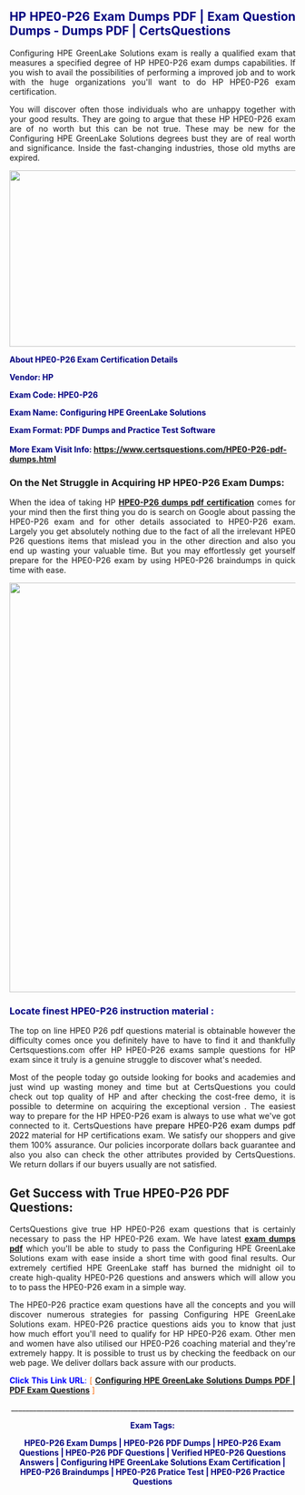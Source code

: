 <h2 style="text-align: justify;"><span style="color: #000080;">HP HPE0-P26 Exam Dumps PDF | Exam Question Dumps - Dumps PDF | CertsQuestions</span></h2>
<p style="text-align: justify;">Configuring HPE GreenLake Solutions exam is really a qualified exam that measures a specified degree of HP  HPE0-P26 exam dumps capabilities. If you wish to avail the possibilities of performing a improved job and to work with the huge organizations you'll want to do HP HPE0-P26 exam certification.</p>
<p style="text-align: justify;">You will discover often those individuals who are unhappy together with your good results. They are going to argue that these HP  HPE0-P26 exam are of no worth but this can be not true. These may be new for the Configuring HPE GreenLake Solutions degrees bust they are of real worth and significance. Inside the fast-changing industries, those old myths are expired.</p>
<p><img style="display: block; margin-left: auto; margin-right: auto;" src="https://i.imgur.com/eaP4ae9.png" width="840" height="310" /></p>
<p><span style="color: #000080;"><strong>About HPE0-P26 Exam Certification Details</strong></span></p>
<p><span style="color: #000080;"><strong>Vendor: HP<br /></strong></span></p>
<p><span style="color: #000080;"><strong>Exam Code: HPE0-P26</strong></span></p>
<p><span style="color: #000080;"><strong>Exam Name: Configuring HPE GreenLake Solutions</strong></span></p>
<p><span style="color: #000080;"><strong>Exam Format: PDF Dumps and Practice Test Software<br /><br />More Exam Visit Info: <span style="color: #ff6600;"><a href="https://www.certsquestions.com/HPE0-P26-pdf-dumps.html">https://www.certsquestions.com/HPE0-P26-pdf-dumps.html</a></span></strong></span></p>
<h3>On the Net Struggle in Acquiring HP HPE0-P26 Exam Dumps:</h3>
<p style="text-align: justify;">When the idea of taking HP <a href="https://www.certsquestions.com/HPE0-P26-pdf-dumps.html"><strong> HPE0-P26 dumps pdf certification</strong></a> comes for your mind then the first thing you do is search on Google about passing the HPE0-P26 exam and for other details associated to HPE0-P26 exam. Largely you get absolutely nothing due to the fact of all the irrelevant HPE0 P26 questions items that mislead you in the other direction and also you end up wasting your valuable time. But you may effortlessly get yourself prepare for the HPE0-P26 exam by using HPE0-P26 braindumps in quick time with ease.</p>
<p><a href="https://www.certsquestions.com/HPE0-P26-pdf-dumps.html"><img style="display: block; margin-left: auto; margin-right: auto;" src="https://i.imgur.com/pxhoKQ2.png" width="720" /></a></p>
<h3><span style="color: #000080;">Locate finest  HPE0-P26 instruction material :</span></h3>
<p style="text-align: justify;">The top on line HPE0 P26 pdf questions material is obtainable however the difficulty comes once you definitely have to have to find it and thankfully Certsquestions.com offer HP HPE0-P26 exams sample questions for HP  exam since it truly is a genuine struggle to discover what's needed.</p>
<p style="text-align: justify;">Most of the people today go outside looking for books and academies and just wind up wasting money and time but at CertsQuestions you could check out top quality of HP  and after checking the cost-free demo, it is possible to determine on acquiring the exceptional version . The easiest way to prepare for the HP HPE0-P26 exam is always to use what we've got connected to it. CertsQuestions have <span style="color: #000000;">prepare HPE0-P26 exam dumps pdf 2022</span> material for HP certifications exam. We satisfy our shoppers and give them 100% assurance. Our policies incorporate dollars back guarantee and also you also can check the other attributes provided by CertsQuestions. We return dollars if our buyers usually are not satisfied.</p>
<h2>Get Success with True HPE0-P26 PDF Questions:</h2>
<p style="text-align: justify;">CertsQuestions give true HP HPE0-P26 exam questions that is certainly necessary to pass the HP  HPE0-P26 exam. We have latest<strong>&nbsp;<a href="https://www.certsquestions.com/">exam dumps pdf</a></strong>&nbsp;which you'll be able to study to pass the Configuring HPE GreenLake Solutions exam with ease inside a short time with good final results. Our extremely certified HPE GreenLake staff has burned the midnight oil to create high-quality HPE0-P26 questions and answers which will allow you to to pass the HPE0-P26 exam in a simple way.</p>
<p style="text-align: justify;">The HPE0-P26 practice exam questions have all the concepts and you will discover numerous strategies for passing Configuring HPE GreenLake Solutions exam. HPE0-P26 practice questions aids you to know that just how much effort you'll need to qualify for HP  HPE0-P26 exam. Other men and women have also utilised our HPE0-P26 coaching material and they're extremely happy. It is possible to trust us by checking the feedback on our web page. We deliver dollars back assure with our products.</p>
<p style="text-align: justify;"><span style="color: #0000ff;"><strong>Click This Link URL</strong>:</span> <span style="color: #ff6600;">[ <strong><a href="https://www.certsquestions.com/hpe-greenlake-certification.html">Configuring HPE GreenLake Solutions Dumps PDF | PDF Exam Questions</a></strong> ]</span></p>
<p style="text-align: center;">______________________________________________________________________________</p>
<p style="text-align: center;"><span style="color: #000080;"><strong>Exam Tags:</strong></span></p>
<p style="text-align: center;"><span style="color: #000080;"><strong>HPE0-P26 Exam Dumps | HPE0-P26 PDF Dumps | HPE0-P26 Exam Questions | HPE0-P26 PDF Questions | Verified HPE0-P26 Questions Answers | Configuring HPE GreenLake Solutions Exam Certification | HPE0-P26 Braindumps | HPE0-P26 Pratice Test | HPE0-P26 Practice Questions</strong></span></p>
